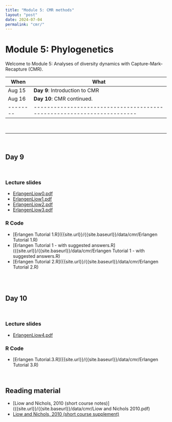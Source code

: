 ```yaml
---
title: "Module 5: CMR methods"
layout: "post" 
date: 2024-07-04
permalink: "cmr/"
---
```


# Module 5: Phylogenetics 

Welcome to Module 5: Analyses of diversity dynamics with Capture-Mark-Recapture (CMR). 



| When   | What                                                                 |
|--------|----------------------------------------------------------------------|
| Aug 15 | **Day 9**: Introduction to CMR                                       |
| Aug 16 | **Day 10**: CMR continued. |
|--------|----------------------------------------------------------------------|

<br>

- - -

<br>

## Day 9

<br>

### Lecture slides


- [ErlangenLiow0.pdf]({{site.url}}/{{site.baseurl}}/data/cmr/ErlangenLiow0.pdf)  
- [ErlangenLiow1.pdf]({{site.url}}/{{site.baseurl}}/data/cmr/ErlangenLiow1.pdf)  
- [ErlangenLiow2.pdf]({{site.url}}/{{site.baseurl}}/data/cmr/ErlangenLiow2.pdf)  
- [ErlangenLiow3.pdf]({{site.url}}/{{site.baseurl}}/data/cmr/ErlangenLiow3.pdf)  


### R Code

- [Erlangen Tutorial 1.R]({{site.url}}/{{site.baseurl}}/data/cmr/Erlangen Tutorial 1.R)  
- [Erlangen Tutorial 1 - with suggested answers.R]({{site.url}}/{{site.baseurl}}/data/cmr/Erlangen Tutorial 1 - with suggested answers.R)  
- [Erlangen Tutorial 2.R]({{site.url}}/{{site.baseurl}}/data/cmr/Erlangen Tutorial 2.R)  

<br>
<br>

## Day 10

<br>

### Lecture slides


- [ErlangenLiow4.pdf]({{site.url}}/{{site.baseurl}}/data/cmr/ErlangenLiow4.pdf)  

### R Code

- [Erlangen Tutorial.3.R]({{site.url}}/{{site.baseurl}}/data/cmr/Erlangen Tutorial 3.R)  

<br>

## Reading material

- [Liow and Nichols, 2010 (short course notes)]({{site.url}}/{{site.baseurl}}/data/cmr/Liow and Nichols 2010.pdf)
- [Liow and Nichols, 2010 (short course supplement)]({{site.url}}/{{site.baseurl}}/data/cmr/liow_Short_Course_supplement.pdf)
